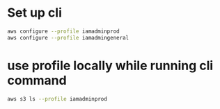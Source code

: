 # Set up cli 

```bash
aws configure --profile iamadminprod
aws configure --profile iamadmingeneral
```

# use profile locally while running cli command
```bash
aws s3 ls --profile iamadminprod
```
